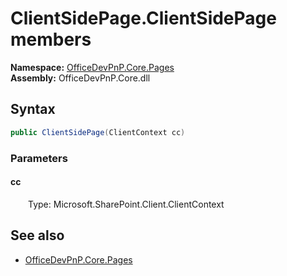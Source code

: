 # ClientSidePage.ClientSidePage members 
  

**Namespace:** [OfficeDevPnP.Core.Pages](OfficeDevPnP.Core.Pages.md)  
**Assembly:** OfficeDevPnP.Core.dll  
## Syntax
```C#
public ClientSidePage(ClientContext cc)
```
### Parameters
#### cc  
&emsp;&emsp;Type: Microsoft.SharePoint.Client.ClientContext  
## See also
- [OfficeDevPnP.Core.Pages](OfficeDevPnP.Core.Pages.md)
